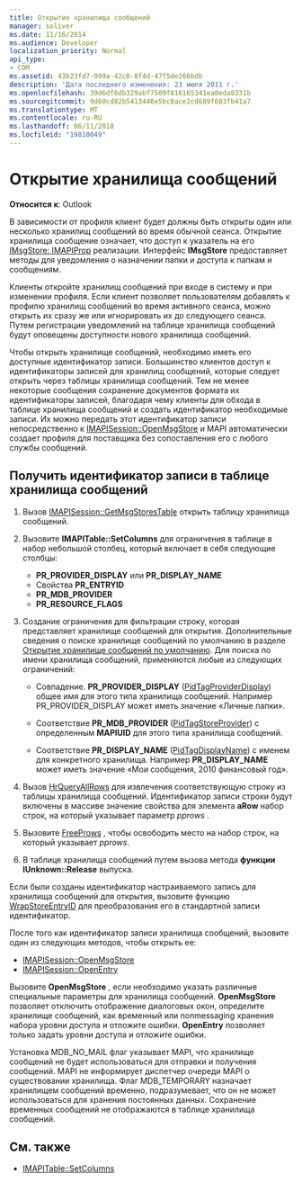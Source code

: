 ```yaml
---
title: Открытие хранилища сообщений
manager: soliver
ms.date: 11/16/2014
ms.audience: Developer
localization_priority: Normal
api_type:
- COM
ms.assetid: 43b23fd7-999a-42c0-8f4d-47f5de266bdb
description: 'Дата последнего изменения: 23 июля 2011 г.'
ms.openlocfilehash: 39d6df6db329abf7509f816165341ea0eda8331b
ms.sourcegitcommit: 9d60cd82b5413446e5bc8ace2cd689f683fb41a7
ms.translationtype: MT
ms.contentlocale: ru-RU
ms.lasthandoff: 06/11/2018
ms.locfileid: "19810049"
---
```

# <a name="opening-a-message-store"></a>Открытие хранилища сообщений

**Относится к**: Outlook 
  
В зависимости от профиля клиент будет должны быть открыты один или несколько хранилищ сообщений во время обычной сеанса. Открытие хранилища сообщение означает, что доступ к указатель на его [IMsgStore: IMAPIProp](imsgstoreimapiprop.md) реализации. Интерфейс **IMsgStore** предоставляет методы для уведомления о назначении папки и доступа к папкам и сообщениям. 
  
Клиенты откройте хранилищ сообщений при входе в систему и при изменении профиля. Если клиент позволяет пользователям добавлять к профилю хранилищ сообщений во время активного сеанса, можно открыть их сразу же или игнорировать их до следующего сеанса. Путем регистрации уведомлений на таблице хранилища сообщений будут оповещены доступности нового хранилища сообщений.
  
Чтобы открыть хранилище сообщений, необходимо иметь его доступные идентификатор записи. Большинство клиентов доступ к идентификаторы записей для хранилищ сообщений, которые следует открыть через таблицы хранилища сообщений. Тем не менее некоторые сообщения сохранение документов формата их идентификаторы записей, благодаря чему клиенты для обхода в таблице хранилища сообщений и создать идентификатор необходимые записи. Их можно передать этот идентификатор записи непосредственно к [IMAPISession::OpenMsgStore](imapisession-openmsgstore.md) и MAPI автоматически создает профиля для поставщика без сопоставления его с любого службы сообщений. 
  
## <a name="retrieve-an-entry-identifier-from-the-message-store-table"></a>Получить идентификатор записи в таблице хранилища сообщений
  
1. Вызов [IMAPISession::GetMsgStoresTable](imapisession-getmsgstorestable.md) открыть таблицу хранилища сообщений. 
    
2. Вызовите **IMAPITable::SetColumns** для ограничения в таблице в набор небольшой столбец, который включает в себя следующие столбцы: 
    
   - **PR_PROVIDER_DISPLAY** или **PR_DISPLAY_NAME**
   - Свойства **PR_ENTRYID** 
   - **PR_MDB_PROVIDER**
   - **PR_RESOURCE_FLAGS**
    
3. Создание ограничения для фильтрации строку, которая представляет хранилище сообщений для открытия. Дополнительные сведения о поиске хранилище сообщений по умолчанию в разделе [Открытие хранилище сообщений по умолчанию](opening-the-default-message-store.md). Для поиска по имени хранилища сообщений, применяются любые из следующих ограничений:
    
   - Совпадение. **PR_PROVIDER_DISPLAY** ([PidTagProviderDisplay](pidtagproviderdisplay-canonical-property.md)) общее имя для этого типа хранилища сообщений. Например PR_PROVIDER_DISPLAY может иметь значение «Личные папки».
    
   - Соответствие **PR_MDB_PROVIDER** ([PidTagStoreProvider](pidtagstoreprovider-canonical-property.md)) с определенным **MAPIUID** для этого типа хранилища сообщений. 
    
   - Соответствие **PR_DISPLAY_NAME** ([PidTagDisplayName](pidtagdisplayname-canonical-property.md)) с именем для конкретного хранилища. Например **PR_DISPLAY_NAME** может иметь значение «Мои сообщения, 2010 финансовый год». 
    
4. Вызов [HrQueryAllRows](hrqueryallrows.md) для извлечения соответствующую строку из таблицы хранилища сообщений. Идентификатор записи строки будут включены в массиве значение свойства для элемента **aRow** набор строк, на который указывает параметр _pprows_ . 
    
5. Вызовите [FreeProws](freeprows.md) , чтобы освободить место на набор строк, на который указывает _pprows_.
    
6. В таблице хранилища сообщений путем вызова метода **функции IUnknown::Release** выпуска. 
    
Если были созданы идентификатор настраиваемого запись для хранилища сообщений для открытия, вызовите функцию [WrapStoreEntryID](wrapstoreentryid.md) для преобразования его в стандартной записи идентификатор. 
  
После того как идентификатор записи хранилища сообщений, вызовите один из следующих методов, чтобы открыть ее:
  
- [IMAPISession::OpenMsgStore](imapisession-openmsgstore.md)
- [IMAPISession::OpenEntry](imapisession-openentry.md)
    
Вызовите **OpenMsgStore** , если необходимо указать различные специальные параметры для хранилища сообщений. **OpenMsgStore** позволяет отключить отображение диалоговых окон, определите хранилище сообщений, как временный или nonmessaging хранения набора уровни доступа и отложите ошибки. **OpenEntry** позволяет только задать уровни доступа и отложите ошибки. 
  
Установка MDB_NO_MAIL флаг указывает MAPI, что хранилище сообщений не будет использоваться для отправки и получения сообщений. MAPI не информирует диспетчер очереди MAPI о существовании хранилища. Флаг MDB_TEMPORARY назначает хранилищем сообщений временно, подразумевает, что он не может использоваться для хранения постоянных данных. Сохранение временных сообщений не отображаются в таблице хранилища сообщений. 
  
## <a name="see-also"></a>См. также

- [IMAPITable::SetColumns](imapitable-setcolumns.md)

